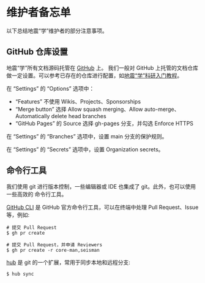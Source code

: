# 维护者备忘单

以下总结地震“学”维护者的部分注意事项。

## GitHub 仓库设置

地震“学”所有文档源码托管在 [GitHub](https://github.com/seismo-learn) 上。
我们一般对 GitHub 上托管的文档仓库做一定设置。可以参考已存在的仓库进行配置，如[地震“学”科研入门教程](https://github.com/seismo-learn/seismology101)。

在 “Settings” 的 “Options” 选项中：

- “Features” 不使用 Wikis、Projects、Sponsorships
- “Merge button” 选择 Allow squash merging、Allow auto-merge、Automatically delete head branches
- “GitHub Pages” 的 Source 选择 gh-pages 分支，并勾选 Enforce HTTPS

在 “Settings” 的 “Branches” 选项中，设置 main 分支的保护规则。

在 “Settings” 的 “Secrets” 选项中，设置 Organization secrets。

## 命令行工具

我们使用 git 进行版本控制，一些编辑器或 IDE 也集成了 git。此外，也可以使用一些高效的
命令行工具。

[GitHub CLI](https://cli.github.com/) 是 GitHub 官方命令行工具，可以在终端中处理
Pull Request、Issue 等，例如:

```
# 提交 Pull Request
$ gh pr create

# 提交 Pull Request，并申请 Reviewers
$ gh pr create -r core-man,seisman
```

[hub](https://hub.github.com/) 是 git 的一个扩展，常用于同步本地和远程分支:

```
$ hub sync
```
